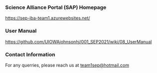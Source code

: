 ### Science Alliance Portal (SAP) Homepage
https://sep-iba-team1.azurewebsites.net/


### User Manual
https://github.com/UIOWAjohnsonhj/001_SEP2021/wiki/08_UserManual


### Contact Information
For any querries, please reach us at team1sep@hotmail.com 
